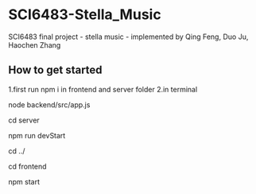 # SCI6483-Stella_Music
SCI6483 final project - stella music - implemented by Qing Feng, Duo Ju, Haochen Zhang
## How to get started
1.first run npm i in frontend and server folder
2.in terminal

node backend/src/app.js

cd server

npm run devStart

cd ../

cd frontend

npm start
